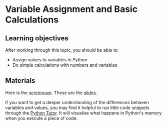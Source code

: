 # Variable Assignment and Basic Calculations

## Learning objectives

After working through this topic, you should be able to:

- Assign values to variables in Python
- Do simple calculations with numbers and variables

## Materials

Here is the
[screencast](https://electure.uni-bonn.de/paella7/ui/watch.html?id=176954c0-e2e7-4887-bbb3-9b0c3edef294).
These are the [slides](python_basics-assignment_calculations.pdf).

If you want to get a deeper understanding of the differences between variables and
values, you may find it helpful to run little code snippets through the
[Python Tutor](https://pythontutor.com/). It will visualise what happens in Python's
memory when you execute a piece of code.
